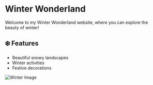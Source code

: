 
# Winter Wonderland

Welcome to my Winter Wonderland website, where you can explore the beauty of winter!

## ❄️ Features
- Beautiful snowy landscapes
- Winter activities
- Festive decorations

![Winter Image](images/winterwonderland.jpg)  